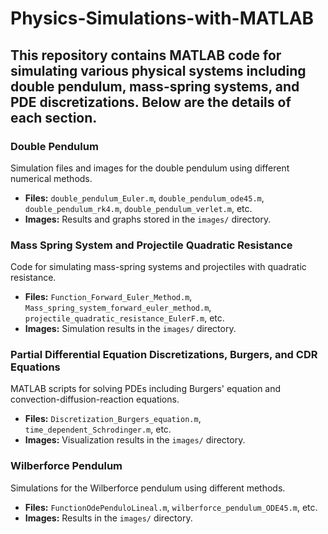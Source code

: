 # Physics-Simulations-with-MATLAB


## This repository contains MATLAB code for simulating various physical systems including double pendulum, mass-spring systems, and PDE discretizations. Below are the details of each section.

### Double Pendulum
Simulation files and images for the double pendulum using different numerical methods.
- **Files:** `double_pendulum_Euler.m`, `double_pendulum_ode45.m`, `double_pendulum_rk4.m`, `double_pendulum_verlet.m`, etc.
- **Images:** Results and graphs stored in the `images/` directory.

### Mass Spring System and Projectile Quadratic Resistance
Code for simulating mass-spring systems and projectiles with quadratic resistance.
- **Files:** `Function_Forward_Euler_Method.m`, `Mass_spring_system_forward_euler_method.m`, `projectile_quadratic_resistance_EulerF.m`, etc.
- **Images:** Simulation results in the `images/` directory.

### Partial Differential Equation Discretizations, Burgers, and CDR Equations
MATLAB scripts for solving PDEs including Burgers' equation and convection-diffusion-reaction equations.
- **Files:** `Discretization_Burgers_equation.m`, `time_dependent_Schrodinger.m`, etc.
- **Images:** Visualization results in the `images/` directory.

### Wilberforce Pendulum
Simulations for the Wilberforce pendulum using different methods.
- **Files:** `FunctionOdePenduloLineal.m`, `wilberforce_pendulum_ODE45.m`, etc.
- **Images:** Results in the `images/` directory.
